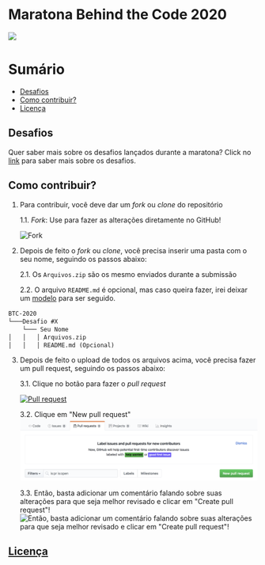 # Maratona Behind the Code 2020

![](https://maratona.dev/static/img/ready-set-code.jpg)

# Sumário
- [Desafios](#desafios)
- [Como contribuir?](#como-contribuir)
- [Licença](#licença)

## Desafios

Quer saber mais sobre os desafios lançados durante a maratona? Click no [link](https://github.com/maratonadev-br) para saber mais sobre os desafios.

## Como contribuir?

1. Para contribuir, você deve dar um *fork* ou *clone* do repositório

    1.1. *Fork*: Use para fazer as alterações diretamente no GitHub! 
    
    ![Fork](https://docs.github.com/assets/images/help/repository/code-button.png)

2. Depois de feito o *fork* ou *clone*, você precisa inserir uma pasta com o seu nome, seguindo os passos abaixo:

    2.1. Os `Arquivos.zip` são os mesmo enviados durante a submissão
  
    2.2. O arquivo `README.md` é opcional, mas caso queira fazer, irei deixar um [modelo](./modelo.md) para ser seguido.

```
BTC-2020
└───Desafio #X
    └─── Seu Nome
│   │   │ Arquivos.zip
│   │   │ README.md (Opcional)
```

3. Depois de feito o upload de todos os arquivos acima, você precisa fazer um pull request, seguindo os passos abaixo:

	3.1. Clique no botão para fazer o *pull request*
  
    <a href="https://github.com/esau-morais/BTC-2020/pulls">
      <img src="https://cdn.iconscout.com/icon/free/png-256/social-285-116319.png" alt="Pull request" width="15%" />
    </a>
	
	3.2. Clique em "New pull request"
  	![Clique em "New pull request"](./new-pull-request.png)
  
	3.3. Então, basta adicionar um comentário falando sobre suas alterações para que seja melhor revisado e clicar em "Create pull request"!
	![Então, basta adicionar um comentário falando sobre suas alterações para que seja melhor revisado e clicar em "Create pull request"!](https://storage.googleapis.com/cdn.thenewstack.io/media/2018/06/bd933597-propen.png)

## [Licença](./LICENSE)
